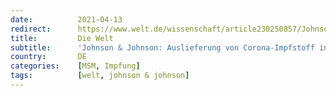 ```yaml
---
date:          2021-04-13
redirect:      https://www.welt.de/wissenschaft/article230250857/Johnson-Johnson-Auslieferung-von-Corona-Impfstoff-in-Europa-verschoben.html
title:         Die Welt
subtitle:      'Johnson & Johnson: Auslieferung von Corona-Impfstoff in Europa verschoben'
country:       DE
categories:    [MSM, Impfung]
tags:          [welt, johnson & johnson]
---
```

